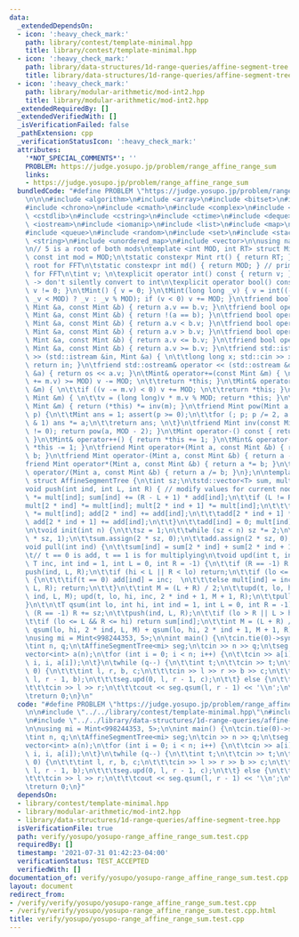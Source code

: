 ```yaml
---
data:
  _extendedDependsOn:
  - icon: ':heavy_check_mark:'
    path: library/contest/template-minimal.hpp
    title: library/contest/template-minimal.hpp
  - icon: ':heavy_check_mark:'
    path: library/data-structures/1d-range-queries/affine-segment-tree.hpp
    title: library/data-structures/1d-range-queries/affine-segment-tree.hpp
  - icon: ':heavy_check_mark:'
    path: library/modular-arithmetic/mod-int2.hpp
    title: library/modular-arithmetic/mod-int2.hpp
  _extendedRequiredBy: []
  _extendedVerifiedWith: []
  _isVerificationFailed: false
  _pathExtension: cpp
  _verificationStatusIcon: ':heavy_check_mark:'
  attributes:
    '*NOT_SPECIAL_COMMENTS*': ''
    PROBLEM: https://judge.yosupo.jp/problem/range_affine_range_sum
    links:
    - https://judge.yosupo.jp/problem/range_affine_range_sum
  bundledCode: "#define PROBLEM \"https://judge.yosupo.jp/problem/range_affine_range_sum\"\
    \n\n\n#include <algorithm>\n#include <array>\n#include <bitset>\n#include <cassert>\n\
    #include <chrono>\n#include <cmath>\n#include <complex>\n#include <cstdio>\n#include\
    \ <cstdlib>\n#include <cstring>\n#include <ctime>\n#include <deque>\n#include\
    \ <iostream>\n#include <iomanip>\n#include <list>\n#include <map>\n#include <numeric>\n\
    #include <queue>\n#include <random>\n#include <set>\n#include <stack>\n#include\
    \ <string>\n#include <unordered_map>\n#include <vector>\n\nusing namespace std;\n\
    \n// 5 is a root of both mods\ntemplate <int MOD, int RT> struct Mint {\n\tstatic\
    \ const int mod = MOD;\n\tstatic constexpr Mint rt() { return RT; } // primitive\
    \ root for FFT\n\tstatic constexpr int md() { return MOD; } // primitive root\
    \ for FFT\n\tint v; \n\texplicit operator int() const { return v; } // explicit\
    \ -> don't silently convert to int\n\texplicit operator bool() const { return\
    \ v != 0; }\n\tMint() { v = 0; }\n\tMint(long long _v) { v = int((-MOD <= _v &&\
    \ _v < MOD) ? _v : _v % MOD); if (v < 0) v += MOD; }\n\tfriend bool operator==(const\
    \ Mint &a, const Mint &b) { return a.v == b.v; }\n\tfriend bool operator!=(const\
    \ Mint &a, const Mint &b) { return !(a == b); }\n\tfriend bool operator<(const\
    \ Mint &a, const Mint &b) { return a.v < b.v; }\n\tfriend bool operator>(const\
    \ Mint &a, const Mint &b) { return a.v > b.v; }\n\tfriend bool operator<=(const\
    \ Mint &a, const Mint &b) { return a.v <= b.v; }\n\tfriend bool operator>=(const\
    \ Mint &a, const Mint &b) { return a.v >= b.v; }\n\tfriend std::istream& operator\
    \ >> (std::istream &in, Mint &a) { \n\t\tlong long x; std::cin >> x; a = Mint(x);\
    \ return in; }\n\tfriend std::ostream& operator << (std::ostream &os, const Mint\
    \ &a) { return os << a.v; }\n\tMint& operator+=(const Mint &m) { \n\t\tif ((v\
    \ += m.v) >= MOD) v -= MOD; \n\t\treturn *this; }\n\tMint& operator-=(const Mint\
    \ &m) { \n\t\tif ((v -= m.v) < 0) v += MOD; \n\t\treturn *this; }\n\tMint& operator*=(const\
    \ Mint &m) { \n\t\tv = (long long)v * m.v % MOD; return *this; }\n\tMint& operator/=(const\
    \ Mint &m) { return (*this) *= inv(m); }\n\tfriend Mint pow(Mint a, long long\
    \ p) {\n\t\tMint ans = 1; assert(p >= 0);\n\t\tfor (; p; p /= 2, a *= a) if (p\
    \ & 1) ans *= a;\n\t\treturn ans; \n\t}\n\tfriend Mint inv(const Mint &a) { assert(a.v\
    \ != 0); return pow(a, MOD - 2); }\n\tMint operator-() const { return Mint(-v);\
    \ }\n\tMint& operator++() { return *this += 1; }\n\tMint& operator--() { return\
    \ *this -= 1; }\n\tfriend Mint operator+(Mint a, const Mint &b) { return a +=\
    \ b; }\n\tfriend Mint operator-(Mint a, const Mint &b) { return a -= b; }\n\t\
    friend Mint operator*(Mint a, const Mint &b) { return a *= b; }\n\tfriend Mint\
    \ operator/(Mint a, const Mint &b) { return a /= b; }\n};\n\ntemplate <class T>\
    \ struct AffineSegmentTree {\n\tint sz;\n\tstd::vector<T> sum, mult, add;\n\n\t\
    void push(int ind, int L, int R) { // modify values for current node\n\t\tsum[ind]\
    \ *= mult[ind]; sum[ind] += (R - L + 1) * add[ind];\n\t\tif (L != R) {\n\t\t\t\
    mult[2 * ind] *= mult[ind]; mult[2 * ind + 1] *= mult[ind];\n\t\t\tadd[2 * ind]\
    \ *= mult[ind]; add[2 * ind] += add[ind];\n\t\t\tadd[2 * ind + 1] *= mult[ind];\
    \ add[2 * ind + 1] += add[ind];\n\t\t}\n\t\tadd[ind] = 0; mult[ind] = 1;\n\t}\n\
    \n\tvoid init(int n) {\n\t\tsz = 1;\n\t\twhile (sz < n) sz *= 2;\n\t\tmult.assign(2\
    \ * sz, 1);\n\t\tsum.assign(2 * sz, 0);\n\t\tadd.assign(2 * sz, 0);\n\t}\n\n\t\
    void pull(int ind) {\n\t\tsum[ind] = sum[2 * ind] + sum[2 * ind + 1];\n\t}\n\n\
    \t// t == 0 is add, t == 1 is for multiplying\n\tvoid upd(int t, int lo, int hi,\
    \ T inc, int ind = 1, int L = 0, int R = -1) {\n\t\tif (R == -1) R += sz;\n\t\t\
    push(ind, L, R);\n\t\tif (hi < L || R < lo) return;\n\t\tif (lo <= L && R <= hi)\
    \ {\n\t\t\tif(t == 0) add[ind] = inc;  \n\t\t\telse mult[ind] = inc;\n\t\t\tpush(ind,\
    \ L, R); return;\n\t\t}\n\t\tint M = (L + R) / 2;\n\t\tupd(t, lo, hi, inc, 2 *\
    \ ind, L, M); upd(t, lo, hi, inc, 2 * ind + 1, M + 1, R);\n\t\tpull(ind);\n\t\
    }\n\t\n\tT qsum(int lo, int hi, int ind = 1, int L = 0, int R = -1) {\n\t\tif\
    \ (R == -1) R += sz;\n\t\tpush(ind, L, R);\n\t\tif (lo > R || L > hi) return 0;\n\
    \t\tif (lo <= L && R <= hi) return sum[ind];\n\t\tint M = (L + R) / 2;\n\t\treturn\
    \ qsum(lo, hi, 2 * ind, L, M) + qsum(lo, hi, 2 * ind + 1, M + 1, R);\n\t}\n};\n\
    \nusing mi = Mint<998244353, 5>;\n\nint main() {\n\tcin.tie(0)->sync_with_stdio(false);\n\
    \tint n, q;\n\tAffineSegmentTree<mi> seg;\n\tcin >> n >> q;\n\tseg.init(n);\n\t\
    vector<int> a(n);\n\tfor (int i = 0; i < n; i++) {\n\t\tcin >> a[i];\n\t\tseg.upd(0,\
    \ i, i, a[i]);\n\t}\n\twhile (q--) {\n\t\tint t;\n\t\tcin >> t;\n\t\tif (t ==\
    \ 0) {\n\t\t\tint l, r, b, c;\n\t\t\tcin >> l >> r >> b >> c;\n\t\t\tseg.upd(1,\
    \ l, r - 1, b);\n\t\t\tseg.upd(0, l, r - 1, c);\n\t\t} else {\n\t\t\tint l, r;\n\
    \t\t\tcin >> l >> r;\n\t\t\tcout << seg.qsum(l, r - 1) << '\\n';\n\t\t}\n\t}\n\
    \treturn 0;\n}\n"
  code: "#define PROBLEM \"https://judge.yosupo.jp/problem/range_affine_range_sum\"\
    \n\n#include \"../../library/contest/template-minimal.hpp\"\n#include \"../../library/modular-arithmetic/mod-int2.hpp\"\
    \n#include \"../../library/data-structures/1d-range-queries/affine-segment-tree.hpp\"\
    \n\nusing mi = Mint<998244353, 5>;\n\nint main() {\n\tcin.tie(0)->sync_with_stdio(false);\n\
    \tint n, q;\n\tAffineSegmentTree<mi> seg;\n\tcin >> n >> q;\n\tseg.init(n);\n\t\
    vector<int> a(n);\n\tfor (int i = 0; i < n; i++) {\n\t\tcin >> a[i];\n\t\tseg.upd(0,\
    \ i, i, a[i]);\n\t}\n\twhile (q--) {\n\t\tint t;\n\t\tcin >> t;\n\t\tif (t ==\
    \ 0) {\n\t\t\tint l, r, b, c;\n\t\t\tcin >> l >> r >> b >> c;\n\t\t\tseg.upd(1,\
    \ l, r - 1, b);\n\t\t\tseg.upd(0, l, r - 1, c);\n\t\t} else {\n\t\t\tint l, r;\n\
    \t\t\tcin >> l >> r;\n\t\t\tcout << seg.qsum(l, r - 1) << '\\n';\n\t\t}\n\t}\n\
    \treturn 0;\n}"
  dependsOn:
  - library/contest/template-minimal.hpp
  - library/modular-arithmetic/mod-int2.hpp
  - library/data-structures/1d-range-queries/affine-segment-tree.hpp
  isVerificationFile: true
  path: verify/yosupo/yosupo-range_affine_range_sum.test.cpp
  requiredBy: []
  timestamp: '2021-07-31 01:42:23-04:00'
  verificationStatus: TEST_ACCEPTED
  verifiedWith: []
documentation_of: verify/yosupo/yosupo-range_affine_range_sum.test.cpp
layout: document
redirect_from:
- /verify/verify/yosupo/yosupo-range_affine_range_sum.test.cpp
- /verify/verify/yosupo/yosupo-range_affine_range_sum.test.cpp.html
title: verify/yosupo/yosupo-range_affine_range_sum.test.cpp
---
```

